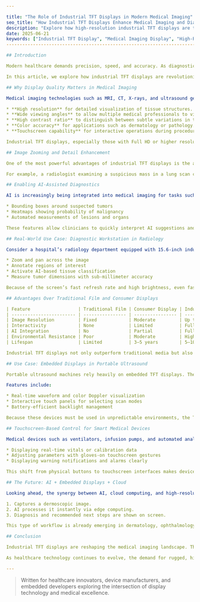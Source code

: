 ```yaml
---

title: "The Role of Industrial TFT Displays in Modern Medical Imaging"
seo_title: "How Industrial TFT Displays Enhance Medical Imaging and Diagnostics"
description: "Explore how high-resolution industrial TFT displays are transforming the field of medical imaging, with support for AI-assisted diagnostics, real-time data visualization, and interactive analysis."
date: 2025-06-21
keywords: ["Industrial TFT Display", "Medical Imaging Display", "High-Resolution Monitor", "AI Diagnostics", "Touchscreen Medical Interface", "Embedded Display in Healthcare"]
--------------------------------------------------------------------------------------------------------------------------------------------------------------------------------

## Introduction

Modern healthcare demands precision, speed, and accuracy. As diagnostics become increasingly reliant on high-quality imaging technologies, the display systems used to interpret these images must keep pace. Among the most promising solutions are industrial-grade TFT (Thin-Film Transistor) displays. Designed for durability, clarity, and precision, these displays are quickly becoming indispensable tools in hospitals, clinics, and research laboratories.

In this article, we explore how industrial TFT displays are revolutionizing medical imaging workflows—enabling doctors to visualize details at the micro level, interact with diagnostic data in real time, and incorporate AI tools for faster, more accurate evaluations.

## Why Display Quality Matters in Medical Imaging

Medical imaging technologies such as MRI, CT, X-rays, and ultrasound generate large amounts of complex visual data. Any inaccuracies or limitations in how these images are displayed can directly affect clinical decisions. A display must therefore meet stringent requirements:

* **High resolution** for detailed visualization of tissue structures.
* **Wide viewing angles** to allow multiple medical professionals to view the same screen simultaneously.
* **High contrast ratio** to distinguish between subtle variations in tissue density.
* **Color accuracy** for applications such as dermatology or pathology.
* **Touchscreen capability** for interactive operations during procedures.

Industrial TFT displays, especially those with Full HD or higher resolutions, provide precisely these characteristics, making them ideal for real-time analysis and surgical use.

## Image Zooming and Detail Enhancement

One of the most powerful advantages of industrial TFT displays is the ability to zoom in and inspect minute details without loss of image integrity. In traditional X-ray film or static digital images, clinicians are constrained by fixed magnifications. However, with a TFT-based interactive display, zooming into a 1024x600 or 1920x1080 image is seamless and instantaneous.

For example, a radiologist examining a suspicious mass in a lung scan can enlarge the region with a pinch gesture and instantly compare it to a database of annotated cases. This real-time enhancement of visual data improves accuracy and speeds up the diagnostic workflow.

## Enabling AI-Assisted Diagnostics

AI is increasingly being integrated into medical imaging for tasks such as anomaly detection, pattern recognition, and segmentation. However, AI is only as effective as the interface through which its results are delivered. Industrial TFT displays act as the human-AI interface, visualizing AI-generated overlays such as:

* Bounding boxes around suspected tumors
* Heatmaps showing probability of malignancy
* Automated measurements of lesions and organs

These features allow clinicians to quickly interpret AI suggestions and make final decisions with full control. A touchscreen-enabled industrial display enhances this experience by allowing clinicians to accept, modify, or dismiss AI inputs directly.

## Real-World Use Case: Diagnostic Workstation in Radiology

Consider a hospital’s radiology department equipped with 15.6-inch industrial TFT displays with capacitive touch and wide viewing angles. A radiologist receives a full-body MRI scan and loads it into the PACS (Picture Archiving and Communication System). The display renders the scan in full HD, with tools to:

* Zoom and pan across the image
* Annotate regions of interest
* Activate AI-based tissue classification
* Measure tumor dimensions with sub-millimeter accuracy

Because of the screen’s fast refresh rate and high brightness, even fast-scrolling through large DICOM image stacks remains fluid and flicker-free, reducing eye strain during long diagnostic sessions.

## Advantages Over Traditional Film and Consumer Displays

| Feature                  | Traditional Film | Consumer Display | Industrial TFT Display         |
| ------------------------ | ---------------- | ---------------- | ------------------------------ |
| Image Resolution         | Fixed            | Moderate         | Up to 4K+                      |
| Interactivity            | None             | Limited          | Full touch + gesture support   |
| AI Integration           | No               | Partial          | Full visualization layer       |
| Environmental Resistance | Poor             | Moderate         | High (wide temp, EMI shielded) |
| Lifespan                 | Limited          | 3–5 years        | 5–10 years (industrial grade)  |

Industrial TFT displays not only outperform traditional media but also provide robustness and consistency far beyond consumer-grade monitors, making them a smart investment for clinical infrastructure.

## Use Case: Embedded Displays in Portable Ultrasound

Portable ultrasound machines rely heavily on embedded TFT displays. These 7-inch to 10.1-inch screens, often running at 1024x600 resolution or higher, offer lightweight and power-efficient solutions for emergency rooms or field diagnostics.

Features include:

* Real-time waveform and color Doppler visualization
* Interactive touch panels for selecting scan modes
* Battery-efficient backlight management

Because these devices must be used in unpredictable environments, the TFT displays are often enhanced with optical bonding, anti-reflective coatings, and shock protection.

## Touchscreen-Based Control for Smart Medical Devices

Medical devices such as ventilators, infusion pumps, and automated analyzers now often use 4 to 7-inch industrial TFT touchscreens as their main control interface. These screens allow for:

* Displaying real-time vitals or calibration data
* Adjusting parameters with gloves-on touchscreen gestures
* Displaying warning notifications and alarms clearly

This shift from physical buttons to touchscreen interfaces makes devices more intuitive and reduces mechanical wear.

## The Future: AI + Embedded Displays + Cloud

Looking ahead, the synergy between AI, cloud computing, and high-resolution embedded displays will transform point-of-care diagnostics. Picture a clinician using a handheld device with a 7-inch TFT screen, connected to a hospital’s cloud AI system:

1. Captures a dermoscopic image.
2. AI processes it instantly via edge computing.
3. Diagnosis and recommended next steps are shown on screen.

This type of workflow is already emerging in dermatology, ophthalmology, and pathology.

## Conclusion

Industrial TFT displays are reshaping the medical imaging landscape. Their ability to render complex visuals in high resolution, support interactive touch operations, and visualize AI-generated insights makes them critical components in modern healthcare systems.

As healthcare technology continues to evolve, the demand for rugged, high-performance display interfaces will only grow. From embedded displays in portable ultrasound machines to touchscreen interfaces in smart diagnostic devices, industrial TFT panels are not just screens—they are central to delivering better, faster, and more reliable patient care.

---
```


> Written for healthcare innovators, device manufacturers, and embedded developers exploring the intersection of display technology and medical excellence.
